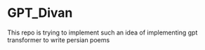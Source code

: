 # GPT_Divan
This repo is trying to implement such an idea of implementing gpt transformer to write persian poems  
